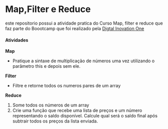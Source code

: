# Map,Filter e Reduce

este repositorio possui a atividade pratica do Curso Map, filter e reduce que faz parte do Boootcamp que foi realizado pela [Digtal Inovation One](https://www.dio.me/)


#### Atividades


**Map**
 - Pratique a sintaxe de multiplicação de números uma vez utilizando o parâmetro this e depois sem ele.


**Filter**
 - Filtre e retorne todos os numeros pares de um array

**Reduce**
1. Some todos os números de um array
2. Crie uma função que recebe uma lista de preços e um número representando o saldo disponível. Calcule qual será o saldo final após subtrair todos os preços da lista enviada.